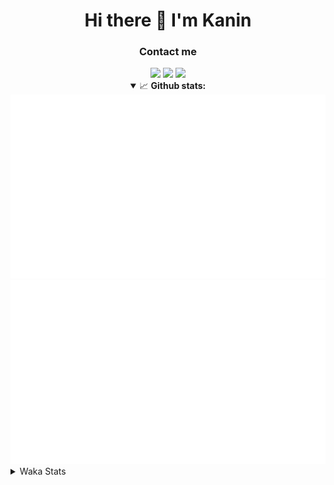 <div align="center">
 <h1>Hi there 👋 I'm Kanin</h1>
 <h3>Contact me</h3>
 <a href="mailto:im@kanin.dev"><img src="https://img.shields.io/badge/gmail-%23D14836.svg?&style=for-the-badge&logo=gmail&logoColor=white"/></a>
 <a href="https://twitter.com/KaninTwt"><img src="https://img.shields.io/badge/twitter-%231DA1F2.svg?&style=for-the-badge&logo=twitter&logoColor=white"/></a>
 <a href="https://www.linkedin.com/in/KaninDev"><img src="https://img.shields.io/badge/linkedin-%230077B5.svg?&style=for-the-badge&logo=linkedin&logoColor=white"/></a>
<details open>
  <summary>📈 <b>Github stats:</b></summary>
  <img src="https://github.com/Kanin/Kanin/blob/master/scripts/GitHubStats/generated/overview.svg"/>
  <img src="https://github.com/Kanin/Kanin/blob/master/scripts/GitHubStats/generated/languages.svg"/>
</details>
</div>

<details>
 <summary>Waka Stats</summary>

<!--START_SECTION:waka-->
![Code Time](http://img.shields.io/badge/Code%20Time-2%2C139%20hrs-blue)

![Profile Views](http://img.shields.io/badge/Profile%20Views-0-blue)

![Lines of code](https://img.shields.io/badge/From%20Hello%20World%20I%27ve%20Written-547.5%20thousand%20lines%20of%20code-blue)

**🐱 My GitHub Data** 

> 📦 103.6 kB Used in GitHub's Storage 
 > 
> 🏆 541 Contributions in the Year 2023
 > 
> 🚫 Not Opted to Hire
 > 
> 📜 23 Public Repositories 
 > 
> 🔑 11 Private Repositories 
 > 
**I'm an Early 🐤** 

```text
🌞 Morning                2219 commits        ██████░░░░░░░░░░░░░░░░░░░   25.69 % 
🌆 Daytime                2714 commits        ████████░░░░░░░░░░░░░░░░░   31.42 % 
🌃 Evening                2520 commits        ███████░░░░░░░░░░░░░░░░░░   29.17 % 
🌙 Night                  1186 commits        ███░░░░░░░░░░░░░░░░░░░░░░   13.73 % 
```
📅 **I'm Most Productive on Monday** 

```text
Monday                   1655 commits        █████░░░░░░░░░░░░░░░░░░░░   19.16 % 
Tuesday                  1198 commits        ███░░░░░░░░░░░░░░░░░░░░░░   13.87 % 
Wednesday                818 commits         ██░░░░░░░░░░░░░░░░░░░░░░░   09.47 % 
Thursday                 1330 commits        ████░░░░░░░░░░░░░░░░░░░░░   15.40 % 
Friday                   1474 commits        ████░░░░░░░░░░░░░░░░░░░░░   17.06 % 
Saturday                 823 commits         ██░░░░░░░░░░░░░░░░░░░░░░░   09.53 % 
Sunday                   1341 commits        ████░░░░░░░░░░░░░░░░░░░░░   15.52 % 
```


📊 **This Week I Spent My Time On** 

```text
🕑︎ Time Zone: America/New_York

💬 Programming Languages: 
Python                   6 hrs 20 mins       ███████████████████████░░   93.87 % 
SQL                      24 mins             ██░░░░░░░░░░░░░░░░░░░░░░░   06.10 % 
XML                      0 secs              ░░░░░░░░░░░░░░░░░░░░░░░░░   00.02 % 
GitIgnore file           0 secs              ░░░░░░░░░░░░░░░░░░░░░░░░░   00.00 % 
.env file                0 secs              ░░░░░░░░░░░░░░░░░░░░░░░░░   00.00 % 

🔥 Editors: 
PyCharm                  6 hrs 45 mins       █████████████████████████   100.00 % 

🐱‍💻 Projects: 
Community-Bot            5 hrs 35 mins       █████████████████████░░░░   82.81 % 
OhioBot                  1 hr 9 mins         ████░░░░░░░░░░░░░░░░░░░░░   17.19 % 
VoiceSphere              0 secs              ░░░░░░░░░░░░░░░░░░░░░░░░░   00.01 % 

💻 Operating System: 
Windows                  6 hrs 45 mins       █████████████████████████   100.00 % 
```

**I Mostly Code in Python** 

```text
Python                   28 repos            ████████████████░░░░░░░░░   62.22 % 
Java                     6 repos             ███░░░░░░░░░░░░░░░░░░░░░░   13.33 % 
JavaScript               4 repos             ██░░░░░░░░░░░░░░░░░░░░░░░   08.89 % 
Kotlin                   2 repos             █░░░░░░░░░░░░░░░░░░░░░░░░   04.44 % 
HTML                     1 repo              █░░░░░░░░░░░░░░░░░░░░░░░░   02.22 % 
```



**Timeline**

![Lines of Code chart](https://raw.githubusercontent.com/Kanin/Kanin/master/assets/bar_graph.png)


 Last Updated on 05/11/2023 15:04:14 UTC
<!--END_SECTION:waka-->
</details>
